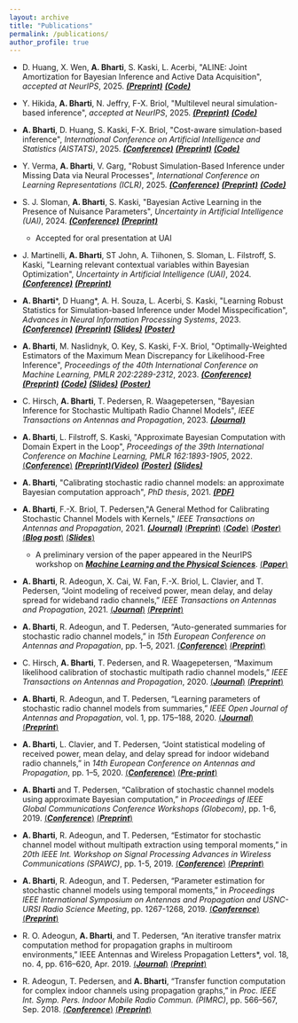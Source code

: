 ```yaml
---
layout: archive
title: "Publications"
permalink: /publications/
author_profile: true
---
```

* D. Huang, X. Wen, **A. Bharti**, S. Kaski, L. Acerbi, "ALINE: Joint Amortization for Bayesian Inference and Active Data Acquisition", *accepted at NeurIPS*, 2025. [***(Preprint)***](https://arxiv.org/abs/2506.07259) [***(Code)***](https://github.com/huangdaolang/aline)

* Y. Hikida, **A. Bharti**, N. Jeffry, F-X. Briol, "Multilevel neural simulation-based inference", *accepted at NeurIPS*, 2025. [***(Preprint)***](https://arxiv.org/abs/2506.06087) [***(Code)***](https://github.com/yugahikida/multilevel-sbi)

* **A. Bharti**, D. Huang, S. Kaski, F-X. Briol, "Cost-aware simulation-based inference", *International Conference on Artificial Intelligence and Statistics (AISTATS)*, 2025. [***(Conference)***](https://proceedings.mlr.press/v258/bharti25a.html)  [***(Preprint)***](https://arxiv.org/abs/2410.07930) [***(Code)***](https://github.com/huangdaolang/cost-aware-sbi)

* Y. Verma, **A. Bharti**, V. Garg, "Robust Simulation-Based Inference under Missing Data via Neural Processes", *International Conference on Learning Representations (ICLR)*, 2025. [***(Conference)***](https://openreview.net/forum?id=GsR3zRCRX5) [***(Preprint)***](https://arxiv.org/abs/2503.01287) [***(Code)***](https://github.com/Aalto-QuML/RISE)
  
* S. J. Sloman, **A. Bharti**, S. Kaski, "Bayesian Active Learning in the Presence of Nuisance Parameters", *Uncertainty in Artificial Intelligence (UAI)*, 2024. [***(Conference)***](https://openreview.net/forum?id=dRa16UhuZi) [***(Preprint)***](https://arxiv.org/abs/2310.14968)
  - Accepted for oral presentation at UAI

* J. Martinelli, **A. Bharti**, ST John, A. Tiihonen, S. Sloman, L. Filstroff, S. Kaski, "Learning relevant contextual variables within Bayesian Optimization", *Uncertainty in Artificial Intelligence (UAI)*, 2024. [***(Conference)***](https://openreview.net/forum?id=qb33ha9frm)  [***(Preprint)***](https://arxiv.org/abs/2305.14120)

* **A. Bharti**\*, D Huang\*, A. H. Souza, L. Acerbi, S. Kaski, "Learning Robust Statistics for Simulation-based Inference under Model Misspecification", *Advances in Neural Information Processing Systems*, 2023. [***(Conference)***](https://openreview.net/forum?id=STrXsSIEiq) [***(Preprint)***](https://arxiv.org/abs/2305.15871) [***(Slides)***](https://bharti-ayush.github.io/files/Presentation_Robust_SBI.pdf) [***(Poster)***](https://bharti-ayush.github.io/files/Poster_Neurips_2023.pdf)

* **A. Bharti**, M. Naslidnyk, O. Key, S. Kaski, F-X. Briol, "Optimally-Weighted Estimators of the Maximum Mean Discrepancy for Likelihood-Free Inference", *Proceedings of the 40th International Conference on Machine Learning, PMLR 202:2289-2312*, 2023. [***(Conference)***](https://proceedings.mlr.press/v202/bharti23a.html) [***(Preprint)***](https://arxiv.org/abs/2301.11674) [***(Code)***](https://github.com/bharti-ayush/optimally-weighted_MMD) [***(Slides)***](https://bharti-ayush.github.io/files/OptimallyWeighted_MMD_slides.pdf) [***(Poster)***](https://bharti-ayush.github.io/files/Poster_ICML2023.pdf) 

* C. Hirsch, **A. Bharti**, T. Pedersen, R. Waagepetersen, "Bayesian Inference for Stochastic Multipath Radio Channel Models", *IEEE Transactions on Antennas and Propagation*, 2023. [***(Journal)***](https://ieeexplore.ieee.org/document/10045670)

* **A. Bharti**, L. Filstroff, S. Kaski, "Approximate Bayesian Computation with Domain Expert in the Loop", *Proceedings of the 39th International Conference on Machine Learning, PMLR 162:1893-1905*, 2022. [(***Conference***)](https://proceedings.mlr.press/v162/bharti22a.html) [***(Preprint)***](https://arxiv.org/abs/2201.12090)[***(Video)***](https://youtu.be/Gx18PH0kiY8 ) [***(Poster)***](https://bharti-ayush.github.io/files/ICML_poster.pdf) 
[***(Slides)***](https://bharti-ayush.github.io/files/HITL-ABC_slides.pdf)

* **A. Bharti**, "Calibrating stochastic radio channel models: an approximate Bayesian computation approach", *PhD thesis*, 2021. [***(PDF)***](https://bharti-ayush.github.io/files/Ayush_thesis.pdf)

* **A. Bharti**, F.-X. Briol, T. Pedersen,"A General Method for Calibrating Stochastic Channel Models with Kernels," *IEEE Transactions on Antennas and Propagation*, 2021. [***(Journal)***](https://ieeexplore.ieee.org/document/9445690) [(***Preprint***)](https://arxiv.org/abs/2012.09612) [(***Code***)](https://github.com/bharti-ayush/Kernel-based-ABC) [(***Poster***)](https://ml4physicalsciences.github.io/2021/files/NeurIPS_ML4PS_2021_2_poster.png) [(***Blog post***)](https://www.turing.ac.uk/blog/using-machine-learning-improve-reliability-wireless-communication-systems) [(***Slides***)](https://bharti-ayush.github.io/files/UCL_seminar.pdf)
  - A preliminary version of the paper appeared in the NeurIPS workshop on [***Machine Learning and the Physical Sciences***](https://ml4physicalsciences.github.io/2021/). [(***Paper***)](https://ml4physicalsciences.github.io/2021/files/NeurIPS_ML4PS_2021_2.pdf)

* **A.  Bharti**,  R.  Adeogun,  X.  Cai,  W.  Fan,  F.-X.  Briol,  L.  Clavier,  and T. Pedersen, “Joint modeling of received power, mean delay, and delay spread  for  wideband  radio  channels,” *IEEE  Transactions on Antennas and Propagation*, 2021. [(***Journal***)](https://ieeexplore.ieee.org/document/9362172) [(***Preprint***)](https://arxiv.org/abs/2005.06808)

* **A.  Bharti**,  R.  Adeogun,  and  T.  Pedersen,  “Auto-generated summaries for stochastic radio channel models,” in *15th European Conference on Antennas and Propagation*, pp. 1–5, 2021. [(***Conference***)](https://ieeexplore.ieee.org/document/9411312) [(***Preprint***)](https://vbn.aau.dk/ws/portalfiles/portal/406845362/Auto_generated_Summaries_for_Stochastic_Radio_Channel_Models.pdf)

* C.  Hirsch,  **A.  Bharti**,  T.  Pedersen,  and  R.  Waagepetersen,  “Maximum likelihood  calibration  of  stochastic  multipath  radio  channel  models,” *IEEE Transactions on Antennas and Propagation*, 2020. [(***Journal***)](https://ieeexplore.ieee.org/document/9298915) [(***Preprint***)](https://vbn.aau.dk/ws/files/388490076/main_document.pdf)

*  **A.  Bharti**,  R.  Adeogun,  and  T.  Pedersen,  “Learning  parameters  of stochastic  radio  channel  models  from  summaries,” *IEEE  Open  Journal  of Antennas and Propagation*, vol. 1, pp. 175–188, 2020. [(***Journal***)](https://ieeexplore.ieee.org/document/9076672) [(***Preprint***)](https://vbn.aau.dk/ws/portalfiles/portal/331132389/Learning_parameters_of_stochastic_channel_models_using_summaries.pdf)

*  **A.  Bharti**,  L.  Clavier,  and  T.  Pedersen,  “Joint  statistical  modeling  of received power, mean delay, and delay spread for indoor wideband radio channels,” in *14th European Conference on Antennas and Propagation*, pp. 1–5, 2020. [(***Conference***)](https://ieeexplore.ieee.org/document/9135412) [(***Pre-print***)](https://vbn.aau.dk/ws/files/319153188/EuCAP2020_template.pdf)

*  **A.  Bharti**  and  T.  Pedersen,  “Calibration  of  stochastic  channel  models using approximate Bayesian computation,” in *Proceedings of IEEE Global Communications Conference Workshops (Globecom)*, pp. 1-6, 2019. [(***Conference***)](https://ieeexplore.ieee.org/document/9024563) [(***Preprint***)](https://vbn.aau.dk/ws/files/314824548/conf.pdf)

*  **A.  Bharti**,  R.  Adeogun,  and  T.  Pedersen,  “Estimator  for  stochastic channel model without multipath extraction using temporal moments,” in *20th  IEEE  Int.  Workshop  on  Signal  Processing  Advances  in  Wireless Communications (SPAWC)*, pp. 1-5, 2019. [(***Conference***)](https://ieeexplore.ieee.org/document/8815389) [(***Preprint***)](https://vbn.aau.dk/ws/files/304061155/conference_041818.pdf)

*  **A. Bharti**, R. Adeogun, and T. Pedersen, “Parameter estimation for stochastic channel models using temporal moments,” in *Proceedings IEEE International Symposium on Antennas and Propagation and USNC-URSI Radio Science Meeting*, pp. 1267-1268, 2019. [(***Conference***)](https://ieeexplore.ieee.org/document/8888862) [(***Preprint***)](https://vbn.aau.dk/ws/files/298467560/conference_041818.pdf)

* R. O. Adeogun, **A. Bharti**, and T. Pedersen, “An iterative transfer matrix computation method for propagation graphs in multiroom environments,” IEEE Antennas and Wireless Propagation Letters*, vol. 18, no. 4, pp. 616–620, Apr. 2019. [(***Journal***)](https://ieeexplore.ieee.org/document/8638953) [(***Preprint***)](https://vbn.aau.dk/ws/files/309144314/IterativeStateMatrixCOmputation.pdf)

* R. Adeogun, T. Pedersen, and **A. Bharti**, “Transfer function computation for complex indoor channels using propagation graphs,” in *Proc. IEEE Int. Symp. Pers. Indoor Mobile Radio Commun. (PIMRC)*, pp. 566–567, Sep. 2018. [(***Conference***)](https://ieeexplore.ieee.org/document/8580694) [(***Preprint***)](https://vbn.aau.dk/ws/files/283290509/ComplexIndoorGraphModel.pdf)
